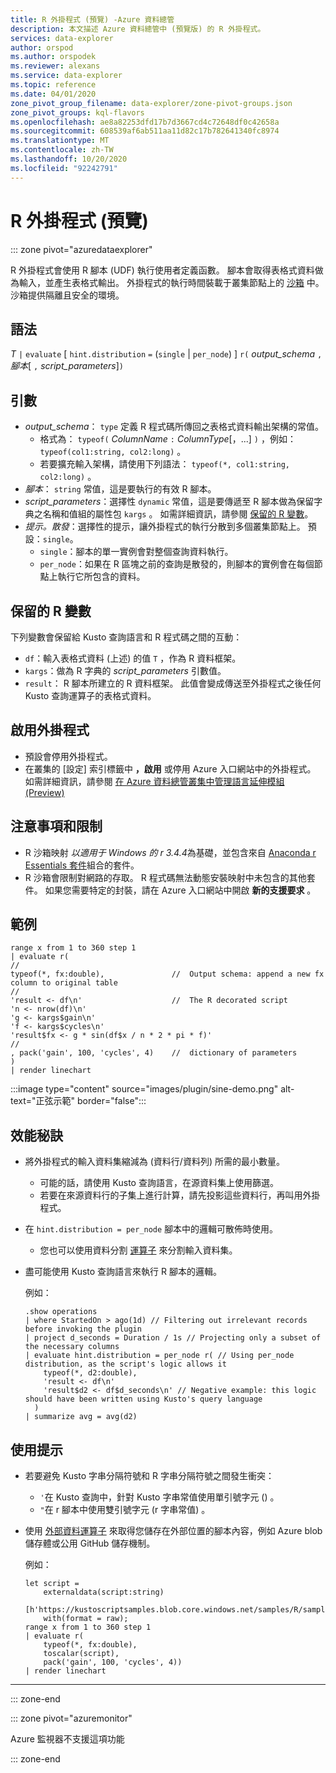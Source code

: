 ```yaml
---
title: R 外掛程式 (預覽) -Azure 資料總管
description: 本文描述 Azure 資料總管中 (預覽版) 的 R 外掛程式。
services: data-explorer
author: orspod
ms.author: orspodek
ms.reviewer: alexans
ms.service: data-explorer
ms.topic: reference
ms.date: 04/01/2020
zone_pivot_group_filename: data-explorer/zone-pivot-groups.json
zone_pivot_groups: kql-flavors
ms.openlocfilehash: ae8a82253dfd17b7d3667cd4c72648df0c42658a
ms.sourcegitcommit: 608539af6ab511aa11d82c17b782641340fc8974
ms.translationtype: MT
ms.contentlocale: zh-TW
ms.lasthandoff: 10/20/2020
ms.locfileid: "92242791"
---
```

# <a name="r-plugin-preview"></a>R 外掛程式 (預覽) 

::: zone pivot="azuredataexplorer"

R 外掛程式會使用 R 腳本 (UDF) 執行使用者定義函數。 腳本會取得表格式資料做為輸入，並產生表格式輸出。
外掛程式的執行時間裝載于叢集節點上的 [沙箱](../concepts/sandboxes.md) 中。 沙箱提供隔離且安全的環境。

## <a name="syntax"></a>語法

*T* `|` `evaluate` [ `hint.distribution` `=` (`single`  |  `per_node`) ] `r(` *output_schema* `,` *腳本*[ `,` *script_parameters*]`)`

## <a name="arguments"></a>引數

* *output_schema*： `type` 定義 R 程式碼所傳回之表格式資料輸出架構的常值。
    * 格式為： `typeof(` *ColumnName* `:` *ColumnType*[，...] `)` ，例如： `typeof(col1:string, col2:long)` 。
    * 若要擴充輸入架構，請使用下列語法： `typeof(*, col1:string, col2:long)` 。
* *腳本*： `string` 常值，這是要執行的有效 R 腳本。
* *script_parameters*：選擇性 `dynamic` 常值，這是要傳遞至 R 腳本做為保留字典之名稱和值組的屬性包 `kargs` 。 如需詳細資訊，請參閱 [保留的 R 變數](#reserved-r-variables)。
* *提示。散發*：選擇性的提示，讓外掛程式的執行分散到多個叢集節點上。
   預設：`single`。
    * `single`：腳本的單一實例會對整個查詢資料執行。
    * `per_node`：如果在 R 區塊之前的查詢是散發的，則腳本的實例會在每個節點上執行它所包含的資料。

## <a name="reserved-r-variables"></a>保留的 R 變數

下列變數會保留給 Kusto 查詢語言和 R 程式碼之間的互動：

* `df`：輸入表格式資料 (上述) 的值 `T` ，作為 R 資料框架。
* `kargs`：做為 R 字典的 *script_parameters* 引數值。
* `result`： R 腳本所建立的 R 資料框架。 此值會變成傳送至外掛程式之後任何 Kusto 查詢運算子的表格式資料。

## <a name="enable-the-plugin"></a>啟用外掛程式

* 預設會停用外掛程式。
* 在叢集的 [設定] 索引標籤中 **，啟用** 或停用 Azure 入口網站中的外掛程式。 如需詳細資訊，請參閱 [在 Azure 資料總管叢集中管理語言延伸模組 (Preview) ](../../language-extensions.md)

## <a name="notes-and-limitations"></a>注意事項和限制

* R 沙箱映射 *以適用于 Windows 的 r 3.4.4*為基礎，並包含來自 [Anaconda r Essentials 套件](https://docs.anaconda.com/anaconda/packages/r-language-pkg-docs/)組合的套件。
* R 沙箱會限制對網路的存取。 R 程式碼無法動態安裝映射中未包含的其他套件。 如果您需要特定的封裝，請在 Azure 入口網站中開啟 **新的支援要求** 。

## <a name="examples"></a>範例

```kusto
range x from 1 to 360 step 1
| evaluate r(
//
typeof(*, fx:double),               //  Output schema: append a new fx column to original table 
//
'result <- df\n'                    //  The R decorated script
'n <- nrow(df)\n'
'g <- kargs$gain\n'
'f <- kargs$cycles\n'
'result$fx <- g * sin(df$x / n * 2 * pi * f)'
//
, pack('gain', 100, 'cycles', 4)    //  dictionary of parameters
)
| render linechart 
```

:::image type="content" source="images/plugin/sine-demo.png" alt-text="正弦示範" border="false":::

## <a name="performance-tips"></a>效能秘訣

* 將外掛程式的輸入資料集縮減為 (資料行/資料列) 所需的最小數量。
    * 可能的話，請使用 Kusto 查詢語言，在源資料集上使用篩選。
    * 若要在來源資料行的子集上進行計算，請先投影這些資料行，再叫用外掛程式。
* 在 `hint.distribution = per_node` 腳本中的邏輯可散佈時使用。
    * 您也可以使用資料分割 [運算子](partitionoperator.md) 來分割輸入資料集。
* 盡可能使用 Kusto 查詢語言來執行 R 腳本的邏輯。

    例如：

    ```kusto    
    .show operations
    | where StartedOn > ago(1d) // Filtering out irrelevant records before invoking the plugin
    | project d_seconds = Duration / 1s // Projecting only a subset of the necessary columns
    | evaluate hint.distribution = per_node r( // Using per_node distribution, as the script's logic allows it
        typeof(*, d2:double),
        'result <- df\n'
        'result$d2 <- df$d_seconds\n' // Negative example: this logic should have been written using Kusto's query language
      )
    | summarize avg = avg(d2)
    ```

## <a name="usage-tips"></a>使用提示

* 若要避免 Kusto 字串分隔符號和 R 字串分隔符號之間發生衝突：  
    * `'`在 Kusto 查詢中，針對 Kusto 字串常值使用單引號字元 () 。
    * `"`在 r 腳本中使用雙引號字元 (r 字串常值) 。
* 使用 [外部資料運算子](externaldata-operator.md) 來取得您儲存在外部位置的腳本內容，例如 Azure blob 儲存體或公用 GitHub 儲存機制。
  
  例如：

    ```kusto
    let script = 
        externaldata(script:string)
        [h'https://kustoscriptsamples.blob.core.windows.net/samples/R/sample_script.r']
        with(format = raw);
    range x from 1 to 360 step 1
    | evaluate r(
        typeof(*, fx:double),
        toscalar(script), 
        pack('gain', 100, 'cycles', 4))
    | render linechart 
    ```

---

::: zone-end

::: zone pivot="azuremonitor"

Azure 監視器不支援這項功能

::: zone-end

